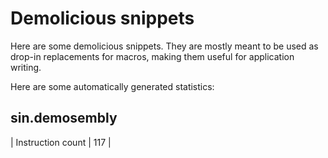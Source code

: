 # Demolicious snippets

Here are some demolicious snippets.
They are mostly meant to be used as drop-in replacements for macros,
making them useful for application writing.

Here are some automatically generated statistics:

## sin.demosembly
| Instruction count | 117 |
